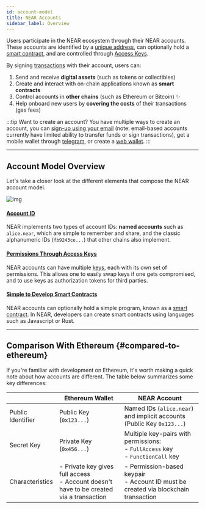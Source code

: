 ```yaml
---
id: account-model
title: NEAR Accounts
sidebar_label: Overview
---
```


Users participate in the NEAR ecosystem through their NEAR accounts. These accounts are identified by a [unique address](./account-id.md), can optionally hold a [smart contract](../../2.build/2.smart-contracts/what-is.md), and are controlled through [Access Keys](./access-keys.md).

By signing [transactions](./transactions.md) with their account, users can:

1. Send and receive **digital assets** (such as tokens or collectibles)
2. Create and interact with on-chain applications known as **smart contracts**
3. Control accounts in **other chains** (such as Ethereum or Bitcoin) ✨
4. Help onboard new users by **covering the costs** of their transactions (gas fees)

:::tip Want to create an account?
You have multiple ways to create an account, you can [sign-up using your email](https://dev.near.org/signup) (note: email-based accounts currently have limited ability to transfer funds or sign transactions), get a mobile wallet through [telegram](https://web.telegram.org/k/#@herewalletbot), or create a [web wallet](https://app.mynearwallet.com).
:::

---

## Account Model Overview 

Let's take a closer look at the different elements that compose the NEAR account model.

![img](@site/static/docs/assets/welcome-pages/accounts.png)


#### [Account ID](account-id.md)
NEAR implements two types of account IDs: **named accounts** such as `alice.near`, which are simple to remember and share, and the classic alphanumeric IDs (`fb9243ce...`) that other chains also implement.

#### [Permissions Through Access Keys](access-keys.md)
NEAR accounts can have multiple [keys](access-keys.md), each with its own set of permissions. This allows one to easily swap keys if one gets compromised, and to use keys as authorization tokens for third parties.

#### [Simple to Develop Smart Contracts](../../2.build/2.smart-contracts/what-is.md)
NEAR accounts can optionally hold a simple program, known as a [smart contract](../../2.build/2.smart-contracts/what-is.md). In NEAR, developers can create smart contracts using languages such as Javascript or Rust. 

---

## Comparison With Ethereum {#compared-to-ethereum}

If you're familiar with development on Ethereum, it's worth making a quick note about how accounts are different. The table below summarizes some key differences:

|                   | Ethereum Wallet                                                                             | NEAR Account                                                                            |
|-------------------|---------------------------------------------------------------------------------------------|-----------------------------------------------------------------------------------------|
| Public Identifier | Public Key (`0x123...`)                                                                     | Named IDs (`alice.near`) and implicit accounts (Public Key `0x123...`)                  |
| Secret Key        | Private Key (`0x456...`)                                                                    | Multiple key-pairs with permissions:<br />- `FullAccess` key<br />- `FunctionCall` key  |
| Characteristics   | - Private key gives full access<br />- Account doesn't have to be created via a transaction | - Permission-based keypair<br />- Account ID must be created via blockchain transaction |
